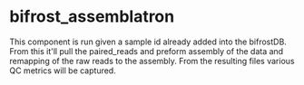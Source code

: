 # bifrost_assemblatron

This component is run given a sample id already added into the bifrostDB. From this it'll pull the paired_reads and preform assembly of the data and remapping of the raw reads to the assembly. From the resulting files various QC metrics will be captured.
